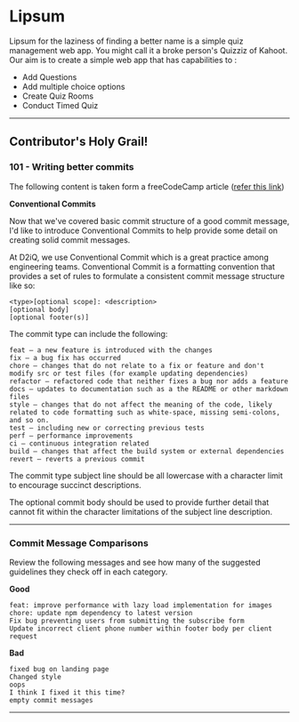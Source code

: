 # Lipsum

Lipsum for the laziness of finding a better name is a simple quiz management web app. You might call it a broke person's Quizziz of Kahoot. Our aim is to create a simple web app that has capabilities to :
-  Add Questions
-  Add multiple choice options
-  Create Quiz Rooms
-  Conduct  Timed Quiz
  


---

## Contributor's Holy Grail!

### 101 - Writing better commits

The following content is taken form a freeCodeCamp article ([refer this link](https://www.freecodecamp.org/news/how-to-write-better-git-commit-messages/))



**Conventional Commits**

Now that we've covered basic commit structure of a good commit message, I'd like to introduce Conventional Commits to help provide some detail on creating solid commit messages.

At D2iQ, we use Conventional Commit which is a great practice among engineering teams. Conventional Commit is a formatting convention that provides a set of rules to formulate a consistent commit message structure like so:

```
<type>[optional scope]: <description>
[optional body]
[optional footer(s)]
```

The commit type can include the following:

    feat – a new feature is introduced with the changes
    fix – a bug fix has occurred
    chore – changes that do not relate to a fix or feature and don't modify src or test files (for example updating dependencies)
    refactor – refactored code that neither fixes a bug nor adds a feature
    docs – updates to documentation such as a the README or other markdown files
    style – changes that do not affect the meaning of the code, likely related to code formatting such as white-space, missing semi-colons, and so on.
    test – including new or correcting previous tests
    perf – performance improvements
    ci – continuous integration related
    build – changes that affect the build system or external dependencies
    revert – reverts a previous commit 

The commit type subject line should be all lowercase with a character limit to encourage succinct descriptions.

The optional commit body should be used to provide further detail that cannot fit within the character limitations of the subject line description.

---
### Commit Message Comparisons

Review the following messages and see how many of the suggested guidelines they check off in each category.

**Good**

    feat: improve performance with lazy load implementation for images
    chore: update npm dependency to latest version
    Fix bug preventing users from submitting the subscribe form
    Update incorrect client phone number within footer body per client request

**Bad**

    fixed bug on landing page
    Changed style
    oops
    I think I fixed it this time?
    empty commit messages

---